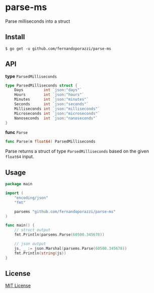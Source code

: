 # parse-ms
Parse milliseconds into a struct

## Install

```
$ go get -u github.com/fernandoporazzi/parse-ms
```

## API

**type** `ParsedMilliseconds`
```go
type ParsedMilliseconds struct {
	Days         int `json:"days"`
	Hours        int `json:"hours"`
	Minutes      int `json:"minutes"`
	Seconds      int `json:"seconds"`
	Milliseconds int `json:"milliseconds"`
	Microseconds int `json:"microseconds"`
	Nanoseconds  int `json:"nanoseconds"`
}
```

**func** `Parse`
```go
func Parse(m float64) ParsedMilliseconds
```
Parse returns a struct of type `ParsedMilliseconds` based on the given `float64` input.

## Usage

```go
package main

import (
	"encoding/json"
	"fmt"

	parsems "github.com/fernandoporazzi/parse-ms"
)

func main() {
	// struct output
	fmt.Println(parsems.Parse(60500.345678))

	// json output
	js, _ := json.Marshal(parsems.Parse(60500.345678))
	fmt.Println(string(js))
}
```

## License

[MIT License](https://github.com/fernandoporazzi/parse-ms/blob/master/LICENSE)
